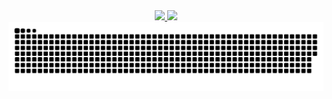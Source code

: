 <div align="center">
  <a href="https://github.com/viniciustacosta">
<img height="180em" src="https://github-readme-stats.vercel.app/api?username=viniciustacosta&show_icons=true&theme=aura&include_all_commits=true&count_private=true"/>
<img height="180em" src="https://github-readme-stats.vercel.app/api/top-langs/?username=viniciustacosta&layout=compact&langs_count=9&theme=aura"/>




</div>

<picture>
  <source media="(prefers-color-scheme: dark)" srcset="https://raw.githubusercontent.com/viniciustacosta/viniciustacosta/output/github-contribution-grid-snake-dark.svg">
  <source media="(prefers-color-scheme: light)" srcset="https://raw.githubusercontent.com/viniciustacosta/viniciustacosta/output/github-contribution-grid-snake.svg">
  <img alt="github contribution grid snake animation" src="https://raw.githubusercontent.com/viniciustacosta/viniciustacosta/output/github-contribution-grid-snake.svg">
</picture>
